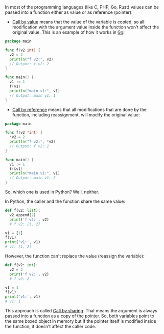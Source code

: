 In most of the programming languages (like C, PHP, Go, Rust) values can be passed into a function either as value or as reference (pointer):

+ [Call by value](https://en.wikipedia.org/wiki/Evaluation_strategy#Call_by_value) means that the value of the variable is copied, so all modification with the argument value inside the function won't affect the original value. This is an example of how it works in [Go](https://golang.org/):

```go
package main

func f(v2 int) {
  v2 = 2
  println("f v2:", v2)
  // Output: f v2: 2
}

func main() {
  v1 := 1
  f(v1)
  println("main v1:", v1)
  // Output: main v1: 1
}
```

+ [Call by reference](https://en.wikipedia.org/wiki/Evaluation_strategy#Call_by_reference) means that all modifications that are done by the function, including reassignment, will modify the original value:

```go
package main

func f(v2 *int) {
  *v2 = 2
  println("f v2:", *v2)
  // Output: f v2: 2
}

func main() {
  v1 := 1
  f(&v1)
  println("main v1:", v1)
  // Output: main v1: 2
}
```

So, which one is used in Python? Well, neither.

In Python, the caller and the function share the same value:

```python
def f(v2: list):
  v2.append(2)
  print('f v2:', v2)
  # f v2: [1, 2]

v1 = [1]
f(v1)
print('v1:', v1)
# v1: [1, 2]
```

However, the function can't replace the value (reassign the variable):

```python
def f(v2: int):
  v2 = 2
  print('f v2:', v2)
  # f v2: 2

v1 = 1
f(v1)
print('v1:', v1)
# v1: 1
```

This approach is called [Call by sharing](https://en.wikipedia.org/wiki/Evaluation_strategy#Call_by_sharing). That means the argument is always passed into a function as a copy of the pointer. So, both variables point to the same boxed object in memory but if the pointer itself is modified inside the function, it doesn't affect the caller code.

